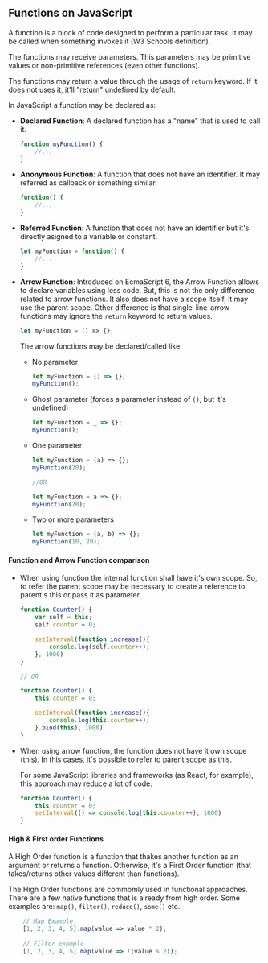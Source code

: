 ## Functions on JavaScript

A function is a block of code designed to perform a particular task. It may be called when something invokes it (W3 Schools definition).

The functions may receive parameters. This parameters may be primitive values or non-primitive references (even other functions).

The functions may return a value through the usage of ```return``` keyword. If it does not uses it, it'll "return" undefined by default.

In JavaScript a function may be declared as:

- **Declared Function**: A declared function has a "name" that is used to call it.

    ```javascript
    function myFunction() {
        //...
    }
    ```

- **Anonymous Function**: A function that does not have an identifier. It may referred as callback or something similar.

    ```javascript
    function() {
        //...
    }
    ```

- **Referred Function**: A function that does not have an identifier but it's directly asigned to a variable or constant.

    ```javascript
    let myFunction = function() {
        //...
    }
    ```
- **Arrow Function**: Introduced on EcmaScript 6, the Arrow Function allows to declare variables using less code. But, this is not the only difference related to arrow functions. It also does not have a scope itself, it may use the parent scope. Other difference is that single-line-arrow-functions may ignore the ```return``` keyword to return values.

    ```javascript
    let myFunction = () => {};
    ```

    The arrow functions may be declared/called like:

    - No parameter
        ```javascript
        let myFunction = () => {};
        myFunction();
        ```
    - Ghost parameter (forces a parameter instead of ```()```, but it's undefined)
        ```javascript
        let myFunction = _ => {};
        myFunction();
        ```
    - One parameter
        ```javascript
        let myFunction = (a) => {};
        myFunction(20);

        //OR

        let myFunction = a => {};
        myFunction(20);
        ```
    - Two or more parameters
        ```javascript
        let myFunction = (a, b) => {};
        myFunction(10, 20);
        ```

#### Function and Arrow Function comparison

- When using function the internal function shall have it's own scope. So, to refer the parent scope may be necessary to create a reference to parent's this or pass it as parameter.
    ```javascript
    function Counter() {
        var self = this;
        self.counter = 0;

        setInterval(function increase(){
            console.log(self.counter++);
        }, 1000)
    }

    // OR

    function Counter() {
        this.counter = 0;

        setInterval(function increase(){
            console.log(this.counter++);
        }.bind(this), 1000)
    }
    ```
- When using arrow function, the function does not have it own scope (this). In this cases, it's possible to refer to parent scope as this. 

    For some JavaScript libraries and frameworks (as React, for example), this approach may reduce a lot of code.

    ```javascript
    function Counter() {
        this.counter = 0;
        setInterval(() => console.log(this.counter++), 1000)
    }
    ```
            
#### High & First order Functions

A High Order function is a function that thakes another function as an argument or returns a function. Otherwise, it's a First Order function (that takes/returns other values different than functions).

The High Order functions are commomly used in functional approaches. There are a few native functions that is already from high order. Some examples are: ```map()```, ```filter()```, ```reduce()```, ```some()``` etc.

```javascript
    // Map Example
    [1, 2, 3, 4, 5].map(value => value * 2);
    
    // Filter example
    [1, 2, 3, 4, 5].map(value => !(value % 2));
```